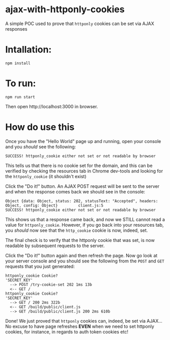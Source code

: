 # ajax-with-httponly-cookies
A simple POC used to prove that `httponly` cookies can be set via AJAX responses 

# Intallation:

`npm install`

# To run: 

`npm run start`

Then open http://localhost:3000 in browser.
 
# How do use this

Once you have the "Hello World" page up and running, open your console and you *should* see the following: 

`SUCCESS! httponly_cookie either not set or not readable by browser`

This tells us that there is no cookie set for the domain, and this can be verified by checking the resources tab in Chrome dev-tools and looking for the `httponly_cookie` (it shouldn't exist)

Click the "Do it!" button.  An AJAX POST request will be sent to the server and when the response comes back we should see in the console:

```
Object {data: Object, status: 202, statusText: "Accepted", headers: Object, config: Object}         client.js:5 
SUCCESS! httponly_cookie either not set or not readable by browser
```

This shows us that a response came back, and now we STILL cannot read a value for `httponly_cookie`.  However, if you go back into your resources tab, you *should* now see that the `http_cookie` cookie is now, indeed, set.

The final check is to verify that the httponly cookie that was set, is now readable by subsequent requests to the server.

Click the "Do it!" button again and then refresh the page.  Now go look at your server console and you should see the following from the `POST` and `GET` requests that you just generated:

```
httponly_cookie Cookie?
'SECRET_KEY'
  --> POST /try-cookie-set 202 1ms 13b
  <-- GET /
httponly_cookie Cookie?
'SECRET_KEY'
  --> GET / 200 2ms 322b
  <-- GET /build/public/client.js
  --> GET /build/public/client.js 200 2ms 610b
```

Done!  We just proved that `httponly` cookies can, indeed, be set via AJAX... No excuse to have page refreshes **EVEN** when we need to set httponly cookies, for instance, in regards to auth token cookies etc!
